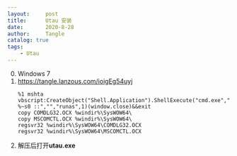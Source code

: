 ```yaml
---
layout:     post
title:      Utau 安装
date:       2020-8-28
author:     Tangle
catalog: true
tags:
    - Utau
---
```


0. Windows 7
0. https://tangle.lanzous.com/ioigEg54uyj
    ```
    %1 mshta vbscript:CreateObject("Shell.Application").ShellExecute("cmd.exe","/c %~s0 ::","","runas",1)(window.close)&&exit
    copy COMDLG32.OCX %windir%\SysWOW64\
    copy MSCOMCTL.OCX %windir%\SysWOW64\
    regsvr32 %windir%\SysWOW64\COMDLG32.OCX
    regsvr32 %windir%\SysWOW64\MSCOMCTL.OCX
    ```
0. 解压后打开**utau.exe**
